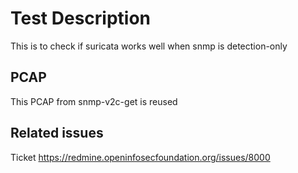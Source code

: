# Test Description

This is to check if suricata works well when snmp is detection-only

## PCAP

This PCAP from snmp-v2c-get is reused

## Related issues

Ticket https://redmine.openinfosecfoundation.org/issues/8000
